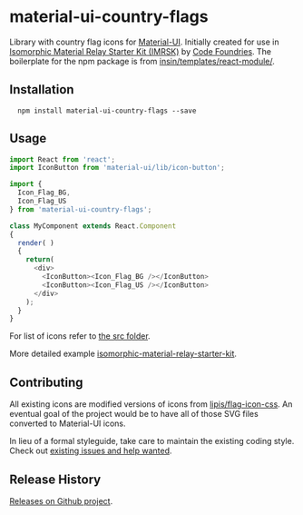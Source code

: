 material-ui-country-flags
=========================

Library with country flag icons for [Material-UI](http://www.material-ui.com/#/). Initially created for use in [Isomorphic Material Relay Starter Kit (IMRSK)](https://github.com/codefoundries/isomorphic-material-relay-starter-kit) by [Code Foundries](http://codefoundries.com/). The boilerplate for the npm package is from [insin/templates/react-module/](https://github.com/insin/templates/tree/master/react-module).

## Installation

```shell
  npm install material-ui-country-flags --save
```

## Usage

```javascript
import React from 'react';
import IconButton from 'material-ui/lib/icon-button';

import {
  Icon_Flag_BG,
  Icon_Flag_US
} from 'material-ui-country-flags';

class MyComponent extends React.Component
{
  render( )
  {
    return(
      <div>
        <IconButton><Icon_Flag_BG /></IconButton>
        <IconButton><Icon_Flag_US /></IconButton>
      </div>
    );
  }
}

```

For list of icons refer to [the src folder](src/).

More detailed example [isomorphic-material-relay-starter-kit](https://github.com/codefoundries/isomorphic-material-relay-starter-kit/blob/master/webapp/components/AppBar_Language.jsx).


## Contributing

All existing icons are modified versions of icons from [lipis/flag-icon-css](https://github.com/lipis/flag-icon-css/tree/master/flags/4x3). An eventual goal of the project would be to have all of those SVG files converted to Material-UI icons.

In lieu of a formal styleguide, take care to maintain the existing coding style.
Check out [existing issues and help wanted](https://github.com/codefoundries/material-ui-country-flags/issues).


## Release History

[Releases on Github project](https://github.com/codefoundries/material-ui-country-flags/releases/).
